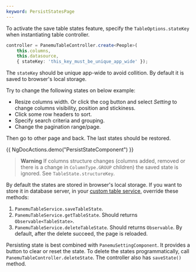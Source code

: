 ```yaml
---
keyword: PersistStatesPage
---
```


To activate the save table states feature, specify the `TableOptions.stateKey` when instantiating table controller.

```typescript {4}
controller = PanemuTableController.create<People>(
	this.columns, 
	this.datasource, 
	{ stateKey: 'this_key_must_be_unique_app_wide' });
```

The `stateKey` should be unique app-wide to avoid collition. By default it is saved to browser's local storage.

Try to change the following states on below example:
- Resize columns width. Or click the cog button and select *Setting* to change columns visibility, position
and stickiness.
- Click some row headers to sort.
- Specify search criteria and grouping.
- Change the pagination range/page.

Then go to other page and back. The last states should be restored.

{{ NgDocActions.demo("PersistStateComponent") }}

> **Warning**
> If columns structure changes (columns added, removed or there is a change in `ColumnType.GROUP` children)
the saved state is ignored. See `TableState.structureKey`.

By default the states are stored in browser's local storage. If you want to store it in database server,
in your [custom table service](getting-started/configuration), override these methods:

1. `PanemuTableService.saveTableState`.
2. `PanemuTableService.getTableState`. Should returns `Observable<TableState>`.
3. `PanemuTableService.deleteTableState`. Should returns `Observable`. By default, after the delete
succeed, the page is reloaded.

Persisting state is best combined with `PanemuSettingComponent`. It provides a button to clear or reset the state.
To delete the states programmatically, call `PanemuTableController.deleteState`. The controller also has 
`saveState()` method.